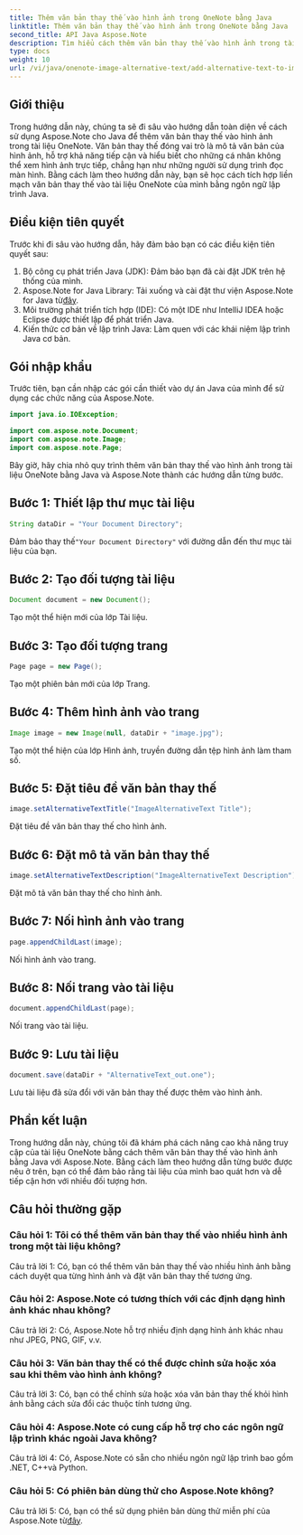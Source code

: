 ```yaml
---
title: Thêm văn bản thay thế vào hình ảnh trong OneNote bằng Java
linktitle: Thêm văn bản thay thế vào hình ảnh trong OneNote bằng Java
second_title: API Java Aspose.Note
description: Tìm hiểu cách thêm văn bản thay thế vào hình ảnh trong tài liệu OneNote bằng Java với Aspose.Note, nâng cao khả năng truy cập và tính toàn diện.
type: docs
weight: 10
url: /vi/java/onenote-image-alternative-text/add-alternative-text-to-image/
---
```

## Giới thiệu

Trong hướng dẫn này, chúng ta sẽ đi sâu vào hướng dẫn toàn diện về cách sử dụng Aspose.Note cho Java để thêm văn bản thay thế vào hình ảnh trong tài liệu OneNote. Văn bản thay thế đóng vai trò là mô tả văn bản của hình ảnh, hỗ trợ khả năng tiếp cận và hiểu biết cho những cá nhân không thể xem hình ảnh trực tiếp, chẳng hạn như những người sử dụng trình đọc màn hình. Bằng cách làm theo hướng dẫn này, bạn sẽ học cách tích hợp liền mạch văn bản thay thế vào tài liệu OneNote của mình bằng ngôn ngữ lập trình Java.

## Điều kiện tiên quyết

Trước khi đi sâu vào hướng dẫn, hãy đảm bảo bạn có các điều kiện tiên quyết sau:

1. Bộ công cụ phát triển Java (JDK): Đảm bảo bạn đã cài đặt JDK trên hệ thống của mình.
2.  Aspose.Note for Java Library: Tải xuống và cài đặt thư viện Aspose.Note for Java từ[đây](https://releases.aspose.com/note/java/).
3. Môi trường phát triển tích hợp (IDE): Có một IDE như IntelliJ IDEA hoặc Eclipse được thiết lập để phát triển Java.
4. Kiến thức cơ bản về lập trình Java: Làm quen với các khái niệm lập trình Java cơ bản.

## Gói nhập khẩu

Trước tiên, bạn cần nhập các gói cần thiết vào dự án Java của mình để sử dụng các chức năng của Aspose.Note.

```java
import java.io.IOException;

import com.aspose.note.Document;
import com.aspose.note.Image;
import com.aspose.note.Page;
```

Bây giờ, hãy chia nhỏ quy trình thêm văn bản thay thế vào hình ảnh trong tài liệu OneNote bằng Java và Aspose.Note thành các hướng dẫn từng bước.

## Bước 1: Thiết lập thư mục tài liệu

```java
String dataDir = "Your Document Directory";
```

 Đảm bảo thay thế`"Your Document Directory"` với đường dẫn đến thư mục tài liệu của bạn.

## Bước 2: Tạo đối tượng tài liệu

```java
Document document = new Document();
```

Tạo một thể hiện mới của lớp Tài liệu.

## Bước 3: Tạo đối tượng trang

```java
Page page = new Page();
```

Tạo một phiên bản mới của lớp Trang.

## Bước 4: Thêm hình ảnh vào trang

```java
Image image = new Image(null, dataDir + "image.jpg");
```

Tạo một thể hiện của lớp Hình ảnh, truyền đường dẫn tệp hình ảnh làm tham số.

## Bước 5: Đặt tiêu đề văn bản thay thế

```java
image.setAlternativeTextTitle("ImageAlternativeText Title");
```

Đặt tiêu đề văn bản thay thế cho hình ảnh.

## Bước 6: Đặt mô tả văn bản thay thế

```java
image.setAlternativeTextDescription("ImageAlternativeText Description");
```

Đặt mô tả văn bản thay thế cho hình ảnh.

## Bước 7: Nối hình ảnh vào trang

```java
page.appendChildLast(image);
```

Nối hình ảnh vào trang.

## Bước 8: Nối trang vào tài liệu

```java
document.appendChildLast(page);
```

Nối trang vào tài liệu.

## Bước 9: Lưu tài liệu

```java
document.save(dataDir + "AlternativeText_out.one");
```

Lưu tài liệu đã sửa đổi với văn bản thay thế được thêm vào hình ảnh.

## Phần kết luận

Trong hướng dẫn này, chúng tôi đã khám phá cách nâng cao khả năng truy cập của tài liệu OneNote bằng cách thêm văn bản thay thế vào hình ảnh bằng Java với Aspose.Note. Bằng cách làm theo hướng dẫn từng bước được nêu ở trên, bạn có thể đảm bảo rằng tài liệu của mình bao quát hơn và dễ tiếp cận hơn với nhiều đối tượng hơn.

## Câu hỏi thường gặp

### Câu hỏi 1: Tôi có thể thêm văn bản thay thế vào nhiều hình ảnh trong một tài liệu không?

Câu trả lời 1: Có, bạn có thể thêm văn bản thay thế vào nhiều hình ảnh bằng cách duyệt qua từng hình ảnh và đặt văn bản thay thế tương ứng.

### Câu hỏi 2: Aspose.Note có tương thích với các định dạng hình ảnh khác nhau không?

Câu trả lời 2: Có, Aspose.Note hỗ trợ nhiều định dạng hình ảnh khác nhau như JPEG, PNG, GIF, v.v.

### Câu hỏi 3: Văn bản thay thế có thể được chỉnh sửa hoặc xóa sau khi thêm vào hình ảnh không?

Câu trả lời 3: Có, bạn có thể chỉnh sửa hoặc xóa văn bản thay thế khỏi hình ảnh bằng cách sửa đổi các thuộc tính tương ứng.

### Câu hỏi 4: Aspose.Note có cung cấp hỗ trợ cho các ngôn ngữ lập trình khác ngoài Java không?

Câu trả lời 4: Có, Aspose.Note có sẵn cho nhiều ngôn ngữ lập trình bao gồm .NET, C++và Python.

### Câu hỏi 5: Có phiên bản dùng thử cho Aspose.Note không?

 Câu trả lời 5: Có, bạn có thể sử dụng phiên bản dùng thử miễn phí của Aspose.Note từ[đây](https://releases.aspose.com/).